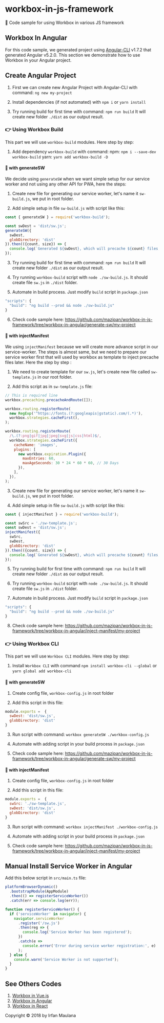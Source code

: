 # workbox-in-js-framework
🍳 Code sample for using Workbox in various JS framework

## Workbox In Angular

For this code sample, we generated project using [Angular-CLI](https://github.com/angular/angular-cli) v1.7.2 that generated Angular v5.2.0.
This section we demonstrate how to use Workbox in your Angular project.

## Create Angular Project

1. First we can create new Angular Project with Angular-CLI with command: `ng new my-project`

2. Install dependencies (if not automated) with `npm i` or `yarn install`

3. Try running build for first time with command: `npm run build`
  It will create new folder `./dist` as our output result.

### 👉 Using Workbox Build

This part we will use `workbox-build` modules. Here step by step:

1. Add dependency `workbox-build` with command:
   npm: `npm i --save-dev workbox-build`
   yarn: `yarn add workbox-build -D`

#### 🦄 with generateSW

We decide using `generateSW` when we want simple setup for our service worker and not using any other API for PWA, here the steps:

1. Create new file for generating our service worker, let's name it `sw-build.js`, we put in root folder.

2. Add simple setup in file `sw-build.js` with script like this:

  ```js
  const { generateSW } = require('workbox-build');

  const swDest = 'dist/sw.js';
  generateSW({
    swDest,
    globDirectory: 'dist'
  }).then(({count, size}) => {
    console.log(`Generated ${swDest}, which will precache ${count} files, totaling ${size} bytes.`);
  });
  ```

3. Try running build for first time with command: `npm run build`
  It will create new folder `./dist` as our output result.

4. Try running `workbox-build` script with `node ./sw-build.js`.
  It should create file `sw.js` in `./dist` folder.

5. Automate in build process. Just modify `build` script in `package.json`

  ```js
  "scripts": {
    "build": "ng build --prod && node ./sw-build.js"
  }
  ```

6. Check code sample here: https://github.com/mazipan/workbox-in-js-framework/tree/workbox-in-angular/generate-sw/my-project


#### 🐍 with injectManifest

We using `injectManifest` because we will create more advance script in our service-worker. The steps is almost same, but we need to prepare our service worker first that will used by workbox as template to inject precache files later. Here the step by step :

1. We need to create template for our `sw.js`, let's create new file called `sw-template.js` in our root folder.

2. Add this script as in `sw-template.js` file:

  ```js
  // This is required line
  workbox.precaching.precacheAndRoute([]);

  workbox.routing.registerRoute(
    new RegExp('^https://fonts.(?:googleapis|gstatic).com/(.*)'),
    workbox.strategies.cacheFirst(),
  );

  workbox.routing.registerRoute(
    /\.(?:png|gif|jpg|jpeg|svg|js|css|html)$/,
    workbox.strategies.cacheFirst({
      cacheName: 'images',
      plugins: [
        new workbox.expiration.Plugin({
          maxEntries: 60,
          maxAgeSeconds: 30 * 24 * 60 * 60, // 30 Days
        }),
      ],
    }),
  );
  ```

3. Create new file for generating our service worker, let's name it `sw-build.js`, we put in root folder.

4. Add simple setup in file `sw-build.js` with script like this:

  ```js
  const { injectManifest } = require('workbox-build');

  const swSrc = './sw-template.js';
  const swDest = 'dist/sw.js';
  injectManifest({
    swSrc,
    swDest,
    globDirectory: 'dist'
  }).then(({count, size}) => {
    console.log(`Generated ${swDest}, which will precache ${count} files, totaling ${size} bytes.`);
  });
  ```

5. Try running build for first time with command: `npm run build`
  It will create new folder `./dist` as our output result.

6. Try running `workbox-build` script with `node ./sw-build.js`.
  It should create file `sw.js` in `./dist` folder.

7. Automate in build process. Just modify `build` script in `package.json`

  ```js
  "scripts": {
    "build": "ng build --prod && node ./sw-build.js"
  }
  ```

8. Check code sample here: https://github.com/mazipan/workbox-in-js-framework/tree/workbox-in-angular/inject-manifest/my-project


### 👉 Using Workbox CLI

This part we will use `Workbox CLI` modules. Here step by step:

1. Install `Workbox CLI` with command `npm install workbox-cli --global` or `yarn global add workbox-cli`

#### 🦄 with generateSW

1. Create config file, `workbox-config.js` in root folder

2. Add this script in this file:

  ```js
  module.exports =  {
    swDest: 'dist/sw.js',
    globDirectory: 'dist'
  }
  ```

3. Run script with command: `workbox generateSW ./workbox-config.js`

4. Automate with adding script in your build process in `package.json`

5. Check code sample here: https://github.com/mazipan/workbox-in-js-framework/tree/workbox-in-angular/generate-sw/my-project

#### 🐍 with injectManifest

1. Create config file, `workbox-config.js` in root folder

2. Add this script in this file:

  ```js
  module.exports =  {
    swSrc: './sw-template.js',
    swDest: 'dist/sw.js',
    globDirectory: 'dist'
  }
  ```

3. Run script with command: `workbox injectManifest ./workbox-config.js`

4. Automate with adding script in your build process in `package.json`

5. Check code sample here: https://github.com/mazipan/workbox-in-js-framework/tree/workbox-in-angular/inject-manifest/my-project

## Manual Install Service Worker in Angular

Add this below script in `src/main.ts` file:

```js
platformBrowserDynamic()
  .bootstrapModule(AppModule)
  .then(() => registerServiceWorker())
  .catch(err => console.log(err));

function registerServiceWorker() {
  if ('serviceWorker' in navigator) {
    navigator.serviceWorker
      .register('/sw.js')
      .then(reg => {
        console.log('Service Worker has been registered');
      })
      .catch(e =>
        console.error('Error during service worker registration:', e)
      );
  } else {
    console.warn('Service Worker is not supported');
  }
}
```

## See Others Codes

1. [Workbox in Vue.js](https://github.com/mazipan/workbox-in-js-framework/tree/workbox-in-vuejs)
1. [Workbox in Angular](https://github.com/mazipan/workbox-in-js-framework/tree/workbox-in-angular)
1. [Workbox in React](https://github.com/mazipan/workbox-in-js-framework/tree/workbox-in-react)

Copyright © 2018 by Irfan Maulana
